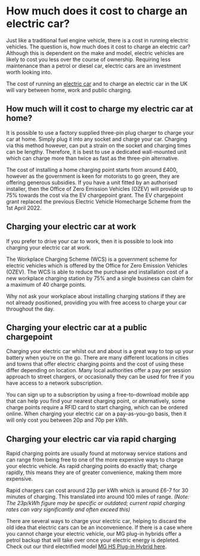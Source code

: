 # How much does it cost to charge an electric car?

Just like a traditional fuel engine vehicle, there is a cost in running electric vehicles. The question is, how much does it cost to charge an electric car? Although this is dependent on the make and model, electric vehicles are likely to cost you less over the course of ownership. Requiring less maintenance than a petrol or diesel car, electric cars are an investment worth looking into.

The cost of running an [electric car](https://www.mg.co.uk/electric-and-hybrid/electric-cars "Electric Cars") and to charge an electric car in the UK will vary between home, work and public charging.

## How much will it cost to charge my electric car at home?

It is possible to use a factory supplied three-pin plug charger to charge your car at home. Simply plug it into any socket and charge your car. Charging via this method however, can put a strain on the socket and charging times can be lengthy. Therefore, it is best to use a dedicated wall-mounted unit which can charge more than twice as fast as the three-pin alternative.

The cost of installing a home charging point starts from around £400, however as the government is keen for motorists to go green, they are offering generous subsidies. If you have a unit fitted by an authorised installer, then the Office of Zero Emission Vehicles (OZEV) will provide up to 75% towards the cost via the EV chargepoint grant. The EV chargepoint grant replaced the previous Electric Vehicle Homecharge Scheme from the 1st April 2022.

## Charging your electric car at work

If you prefer to drive your car to work, then it is possible to look into charging your electric car at work.

The Workplace Charging Scheme (WCS) is a government scheme for electric vehicles which is offered by the Office for Zero Emission Vehicles (OZEV). The WCS is able to reduce the purchase and installation cost of a new workplace charging station by 75% and a single business can claim for a maximum of 40 charge points.

Why not ask your workplace about installing charging stations if they are not already positioned, providing you with free access to charge your car throughout the day.

## Charging your electric car at a public chargepoint

Charging your electric car whilst out and about is a great way to top up your battery when you’re on the go. There are many different locations in cities and towns that offer electric charging points and the cost of using these differ depending on location. Many local authorities offer a pay per session approach to street chargers, or occasionally they can be used for free if you have access to a network subscription.

You can sign up to a subscription by using a free-to-download mobile app that can help you find your nearest charging point, or alternatively, some charge points require a RFID card to start charging, which can be ordered online. When charging your electric car on a pay-as-you-go basis, then it will only cost you between 20p and 70p per kWh.

## Charging your electric car via rapid charging

Rapid charging points are usually found at motorway service stations and can range from being free to one of the more expensive ways to charge your electric vehicle. As rapid charging points do exactly that; charge rapidly, this means they are of greater convenience, making them more expensive.

Rapid chargers can cost around 23p per kWh which is around £6-7 for 30 minutes of charging. This translated into around 100 miles of range. _(Note: The 23p/kWh figure may be specific or outdated; current rapid charging rates can vary significantly and often exceed this)_

There are several ways to charge your electric car, helping to discard the old idea that electric cars can be an inconvenience. If there is a case where you cannot charge your electric vehicle, our MG plug-in hybrids offer a petrol backup that will take over once your electric energy is depleted. Check out our third electrified model [MG HS Plug-in Hybrid here](https://www.mg.co.uk/new-cars/old-mg-hs-plug-in-hybrid "MG HS Plug-in Hybrid").